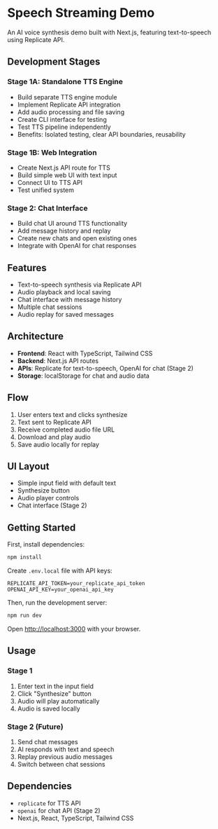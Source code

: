 # Speech Streaming Demo

An AI voice synthesis demo built with Next.js, featuring text-to-speech using Replicate API.

## Development Stages

### Stage 1A: Standalone TTS Engine
- Build separate TTS engine module
- Implement Replicate API integration
- Add audio processing and file saving
- Create CLI interface for testing
- Test TTS pipeline independently
- Benefits: Isolated testing, clear API boundaries, reusability

### Stage 1B: Web Integration
- Create Next.js API route for TTS
- Build simple web UI with text input
- Connect UI to TTS API
- Test unified system

### Stage 2: Chat Interface
- Build chat UI around TTS functionality
- Add message history and replay
- Create new chats and open existing ones
- Integrate with OpenAI for chat responses

## Features

- Text-to-speech synthesis via Replicate API
- Audio playback and local saving
- Chat interface with message history
- Multiple chat sessions
- Audio replay for saved messages

## Architecture

- **Frontend**: React with TypeScript, Tailwind CSS
- **Backend**: Next.js API routes
- **APIs**: Replicate for text-to-speech, OpenAI for chat (Stage 2)
- **Storage**: localStorage for chat and audio data

## Flow

1. User enters text and clicks synthesize
2. Text sent to Replicate API
3. Receive completed audio file URL
4. Download and play audio
5. Save audio locally for replay

## UI Layout

- Simple input field with default text
- Synthesize button
- Audio player controls
- Chat interface (Stage 2)

## Getting Started

First, install dependencies:

```bash
npm install
```

Create `.env.local` file with API keys:

```
REPLICATE_API_TOKEN=your_replicate_api_token
OPENAI_API_KEY=your_openai_api_key
```

Then, run the development server:

```bash
npm run dev
```

Open [http://localhost:3000](http://localhost:3000) with your browser.

## Usage

### Stage 1
1. Enter text in the input field
2. Click "Synthesize" button
3. Audio will play automatically
4. Audio is saved locally

### Stage 2 (Future)
1. Send chat messages
2. AI responds with text and speech
3. Replay previous audio messages
4. Switch between chat sessions

## Dependencies

- `replicate` for TTS API
- `openai` for chat API (Stage 2)
- Next.js, React, TypeScript, Tailwind CSS
